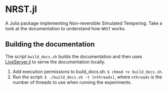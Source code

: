 # NRST.jl

A Julia package implementing Non-reversible Simulated Tempering. Take a look at the documentation to understand how `NRST` works.

## Building the documentation

The script `build_docs.sh` builds the documentation and then uses [LiveServer.jl](https://github.com/tlienart/LiveServer.jl) to serve the documentation locally.

1. Add execution permissions to build_docs.sh: `$ chmod +x build_docs.sh`.
2. Run the script: `$ ./build_docs.sh -t [nthreads]`, where `nthreads` is the number of threads to use when running the experiments.


